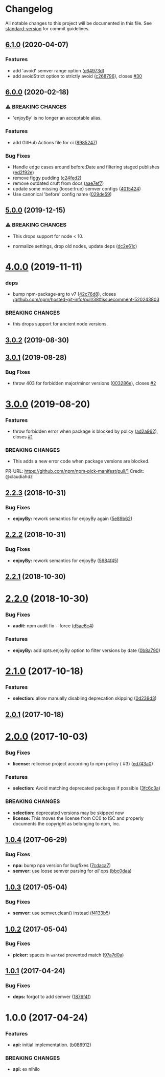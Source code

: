 # Changelog

All notable changes to this project will be documented in this file.
See [standard-version](https://github.com/conventional-changelog/standard-version) for commit guidelines.

## [6.1.0](https://github.com/npm/npm-pick-manifest/compare/v6.0.0...v6.1.0) (2020-04-07)

### Features

* add 'avoid' semver range
  option ([c64973d](https://github.com/npm/npm-pick-manifest/commit/c64973d63ddf6797edf41c20df641f816d30ff03))
* add avoidStrict option to strictly
  avoid ([c268796](https://github.com/npm/npm-pick-manifest/commit/c2687967b6294f5ce01aa6b59071e79272dc57de)),
  closes [#30](https://github.com/npm/npm-pick-manifest/issues/30)

## [6.0.0](https://github.com/npm/npm-pick-manifest/compare/v5.0.0...v6.0.0) (2020-02-18)

### ⚠ BREAKING CHANGES

* 'enjoyBy' is no longer an acceptable alias.

### Features

* add GitHub Actions file for
  ci ([8985247](https://github.com/npm/npm-pick-manifest/commit/898524727fa157f46fdf4eb0c11148ae4808226b))

### Bug Fixes

* Handle edge cases around before:Date and filtering staged
  publishes ([ed2f92e](https://github.com/npm/npm-pick-manifest/commit/ed2f92e7fdc9cc7836b13ebc73e17d8fd296a07e))
* remove figgy
  pudding ([c24fed2](https://github.com/npm/npm-pick-manifest/commit/c24fed25b8f77fbbcc3107030f2dfed55fa54222))
* remove outdated cruft from
  docs ([aae7ef7](https://github.com/npm/npm-pick-manifest/commit/aae7ef7625ddddbac0548287e5d57b8f76593322))
* update some missing {loose:true} semver
  configs ([4015424](https://github.com/npm/npm-pick-manifest/commit/40154244a3fe1af86462bc1d6165199fc3315c10))
* Use canonical 'before' config
  name ([029de59](https://github.com/npm/npm-pick-manifest/commit/029de59bda6d3376f03760a00efe4ac9d997c623))

## [5.0.0](https://github.com/npm/npm-pick-manifest/compare/v4.0.0...v5.0.0) (2019-12-15)

### ⚠ BREAKING CHANGES

* This drops support for node < 10.

* normalize settings, drop old nodes, update
  deps ([dc2e61c](https://github.com/npm/npm-pick-manifest/commit/dc2e61cc06bd19e079128e77397df7593741da50))

<a name="4.0.0"></a>

# [4.0.0](https://github.com/npm/npm-pick-manifest/compare/v3.0.2...v4.0.0) (2019-11-11)

### deps

* bump npm-package-arg to v7 ([42c76d8](https://github.com/npm/npm-pick-manifest/commit/42c76d8)),
  closes [/github.com/npm/hosted-git-info/pull/38#issuecomment-520243803](https://github.com//github.com/npm/hosted-git-info/pull/38/issues/issuecomment-520243803)

### BREAKING CHANGES

* this drops support for ancient node versions.

<a name="3.0.2"></a>

## [3.0.2](https://github.com/npm/npm-pick-manifest/compare/v3.0.1...v3.0.2) (2019-08-30)

<a name="3.0.1"></a>

## [3.0.1](https://github.com/npm/npm-pick-manifest/compare/v3.0.0...v3.0.1) (2019-08-28)

### Bug Fixes

* throw 403 for forbidden major/minor versions ([003286e](https://github.com/npm/npm-pick-manifest/commit/003286e)),
  closes [#2](https://github.com/npm/npm-pick-manifest/issues/2)

<a name="3.0.0"></a>

# [3.0.0](https://github.com/npm/npm-pick-manifest/compare/v2.2.3...v3.0.0) (2019-08-20)

### Features

* throw forbidden error when package is blocked by
  policy ([ad2a962](https://github.com/npm/npm-pick-manifest/commit/ad2a962)),
  closes [#1](https://github.com/npm/npm-pick-manifest/issues/1)

### BREAKING CHANGES

* This adds a new error code when package versions are blocked.

PR-URL: https://github.com/npm/npm-pick-manifest/pull/1
Credit: @claudiahdz

<a name="2.2.3"></a>

## [2.2.3](https://github.com/npm/npm-pick-manifest/compare/v2.2.2...v2.2.3) (2018-10-31)

### Bug Fixes

* **enjoyBy:** rework semantics for enjoyBy again ([5e89b62](https://github.com/npm/npm-pick-manifest/commit/5e89b62))

<a name="2.2.2"></a>

## [2.2.2](https://github.com/npm/npm-pick-manifest/compare/v2.2.1...v2.2.2) (2018-10-31)

### Bug Fixes

* **enjoyBy:** rework semantics for enjoyBy ([5684f45](https://github.com/npm/npm-pick-manifest/commit/5684f45))

<a name="2.2.1"></a>

## [2.2.1](https://github.com/npm/npm-pick-manifest/compare/v2.2.0...v2.2.1) (2018-10-30)

<a name="2.2.0"></a>

# [2.2.0](https://github.com/npm/npm-pick-manifest/compare/v2.1.0...v2.2.0) (2018-10-30)

### Bug Fixes

* **audit:** npm audit fix --force ([d5ae6c4](https://github.com/npm/npm-pick-manifest/commit/d5ae6c4))

### Features

* **enjoyBy:** add opts.enjoyBy option to filter versions by
  date ([0b8a790](https://github.com/npm/npm-pick-manifest/commit/0b8a790))

<a name="2.1.0"></a>

# [2.1.0](https://github.com/npm/npm-pick-manifest/compare/v2.0.1...v2.1.0) (2017-10-18)

### Features

* **selection:** allow manually disabling deprecation
  skipping ([0d239d3](https://github.com/npm/npm-pick-manifest/commit/0d239d3))

<a name="2.0.1"></a>

## [2.0.1](https://github.com/npm/npm-pick-manifest/compare/v2.0.0...v2.0.1) (2017-10-18)

<a name="2.0.0"></a>

# [2.0.0](https://github.com/npm/npm-pick-manifest/compare/v1.0.4...v2.0.0) (2017-10-03)

### Bug Fixes

* **license:** relicense project according to npm policy (
  #3) ([ed743a0](https://github.com/npm/npm-pick-manifest/commit/ed743a0))

### Features

* **selection:** Avoid matching deprecated packages if
  possible ([3fc6c3a](https://github.com/npm/npm-pick-manifest/commit/3fc6c3a))

### BREAKING CHANGES

* **selection:** deprecated versions may be skipped now
* **license:** This moves the license from CC0 to ISC and properly documents the copyright as belonging to npm, Inc.

<a name="1.0.4"></a>

## [1.0.4](https://github.com/npm/npm-pick-manifest/compare/v1.0.3...v1.0.4) (2017-06-29)

### Bug Fixes

* **npa:** bump npa version for bugfixes ([7cdaca7](https://github.com/npm/npm-pick-manifest/commit/7cdaca7))
* **semver:** use loose semver parsing for *all*
  ops ([bbc0daa](https://github.com/npm/npm-pick-manifest/commit/bbc0daa))

<a name="1.0.3"></a>

## [1.0.3](https://github.com/npm/npm-pick-manifest/compare/v1.0.2...v1.0.3) (2017-05-04)

### Bug Fixes

* **semver:** use semver.clean() instead ([f4133b5](https://github.com/npm/npm-pick-manifest/commit/f4133b5))

<a name="1.0.2"></a>

## [1.0.2](https://github.com/npm/npm-pick-manifest/compare/v1.0.1...v1.0.2) (2017-05-04)

### Bug Fixes

* **picker:** spaces in `wanted` prevented match ([97a7d0a](https://github.com/npm/npm-pick-manifest/commit/97a7d0a))

<a name="1.0.1"></a>

## [1.0.1](https://github.com/npm/npm-pick-manifest/compare/v1.0.0...v1.0.1) (2017-04-24)

### Bug Fixes

* **deps:** forgot to add semver ([1876f4f](https://github.com/npm/npm-pick-manifest/commit/1876f4f))

<a name="1.0.0"></a>

# 1.0.0 (2017-04-24)

### Features

* **api:** initial implementation. ([b086912](https://github.com/npm/npm-pick-manifest/commit/b086912))

### BREAKING CHANGES

* **api:** ex nihilo
